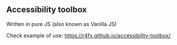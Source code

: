 ## Accessibility toolbox

Written in pure JS (also known as Vanilla JS)

Check example of use: https://r4fx.github.io/accessibility-toolbox/
